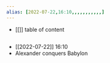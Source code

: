 ```yaml
---
alias: [2022-07-22,16:10,,,,,,,,,,,]
---
```

- [[]]
table of content
```toc
```

- [[2022-07-22]] 16:10
- Alexander conquers Babylon